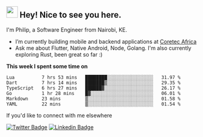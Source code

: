 <h2><img src="https://slackmojis.com/emojis/3643-cool-doge/download" width="30"/> Hey! Nice to see you here.</h2>

<p>I'm Philip, a Software Engineer from Nairobi, KE. 

- I’m currently building mobile and backend applications at [Coretec Africa](https://coretecafrica.com/)</br>
- Ask me about Flutter, Native Android, Node, Golang. I'm also currently exploring Rust, been great so far :)</p>

**This week I spent some time on**
<!--START_SECTION:waka-->

```text
Lua          7 hrs 53 mins   ████████░░░░░░░░░░░░░░░░░   31.97 %
Dart         7 hrs 14 mins   ███████▒░░░░░░░░░░░░░░░░░   29.35 %
TypeScript   6 hrs 27 mins   ██████▓░░░░░░░░░░░░░░░░░░   26.17 %
Go           1 hr 28 mins    █▓░░░░░░░░░░░░░░░░░░░░░░░   06.01 %
Markdown     23 mins         ▒░░░░░░░░░░░░░░░░░░░░░░░░   01.58 %
YAML         22 mins         ▒░░░░░░░░░░░░░░░░░░░░░░░░   01.54 %
```

<!--END_SECTION:waka-->

If you'd like to connect with me elsewhere

[![Twitter Badge](https://img.shields.io/badge/-Twitter-1ca0f1?style=flat-square&labelColor=1ca0f1&logo=twitter&logoColor=white&link=https://twitter.com/_diogorodrigues)](https://twitter.com/kimathiphil)  [![Linkedin Badge](https://img.shields.io/badge/-LinkedIn-blue?style=flat-square&logo=Linkedin&logoColor=white&link=https://www.linkedin.com/in/philip-kimathi-2604a9114/)](https://www.linkedin.com/in/philip-kimathi-2604a9114/)
